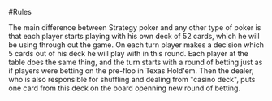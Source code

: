 #Rules

The main difference between Strategy poker and any other type of poker is that each player starts playing with his own deck of 52 cards, which he will be using through out the game. On each turn player makes a decision which 5 cards out of his deck he will play with in this round. Each player at the table does the same thing, and the turn starts with a round of betting just as if players were betting on the pre-flop in Texas Hold'em. Then the dealer, who is also responsible for shuffling and dealing from "casino deck", puts one card from this deck on the board openning new round of betting. 


